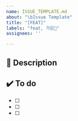 ```yaml
---
name: ISSUE_TEMPLATE.md
about: "\bIssue Template"
title: "[FEAT]"
labels: "feat, 가은🧸"
assignees: ''

---
```


## 🫧 Description


## ✔️ To do
- [ ] 
- [ ] 
- [ ]
